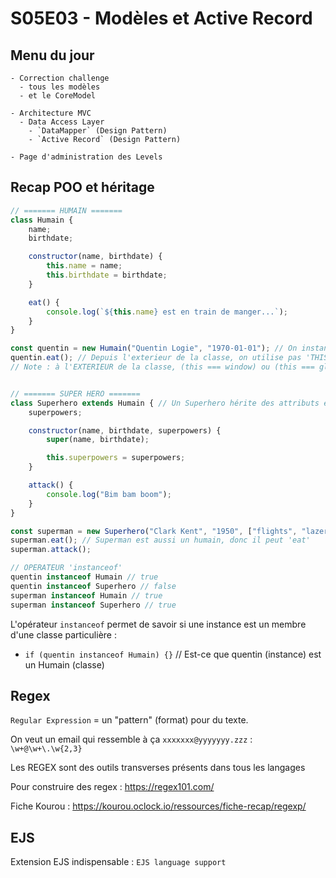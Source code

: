 # S05E03 - Modèles et Active Record

## Menu du jour

```
- Correction challenge
  - tous les modèles
  - et le CoreModel

- Architecture MVC
  - Data Access Layer
    - `DataMapper` (Design Pattern)
    - `Active Record` (Design Pattern)

- Page d'administration des Levels
```

## Recap POO et héritage

```js
// ======= HUMAIN =======
class Humain {
	name;
	birthdate;

	constructor(name, birthdate) {
		this.name = name;
		this.birthdate = birthdate;
	}

	eat() {
		console.log(`${this.name} est en train de manger...`);
	}
}

const quentin = new Humain("Quentin Logie", "1970-01-01"); // On instancie un humain
quentin.eat(); // Depuis l'exterieur de la classe, on utilise pas 'THIS' // Cette ligne affichera `Quentin Logie est en train de ma manger`
// Note : à l'EXTERIEUR de la classe, (this === window) ou (this === global)


// ======= SUPER HERO =======
class Superhero extends Humain { // Un Superhero hérite des attributs et des méthodes d'un "Humain"
	superpowers;

	constructor(name, birthdate, superpowers) {
		super(name, birthdate);

		this.superpowers = superpowers;
	}

	attack() {
		console.log("Bim bam boom");
	}
}

const superman = new Superhero("Clark Kent", "1950", ["flights", "lazer eyes"]);
superman.eat(); // Superman est aussi un humain, donc il peut 'eat'
superman.attack();

// OPERATEUR 'instanceof'
quentin instanceof Humain // true
quentin instanceof Superhero // false
superman instanceof Humain // true
superman instanceof Superhero // true
```

L'opérateur `instanceof` permet de savoir si une instance est un membre d'une classe particulière :
- `if (quentin instanceof Humain) {}` // Est-ce que quentin (instance) est un Humain (classe)



## Regex

`Regular Expression` = un "pattern" (format) pour du texte. 

On veut un email qui ressemble à ça  `xxxxxxx@yyyyyyy.zzz` : `\w+@\w+\.\w{2,3}`

Les REGEX sont des outils transverses présents dans tous les langages

Pour construire des regex : https://regex101.com/

Fiche Kourou : https://kourou.oclock.io/ressources/fiche-recap/regexp/


## EJS 

Extension EJS indispensable : `EJS language support`

